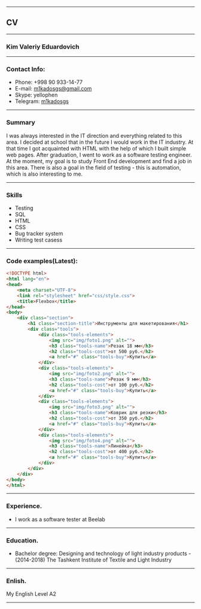 ***

## CV

***

### Kim Valeriy Eduardovich

***

### Contact Info:
   * Phone: +998 90 933-14-77
   * E-mail: [m1kadosgs@gmail.com](mailto:m1kadosgs@gmail.com)
   * Skype: yellophen
   * Telegram: [m1kadosgs](https://t.me/m1kadosgs)

***

### Summary 

I was always interested in the IT direction and everything related to this area. I decided at school that in the future I would work in the IT industry. At that time I got acquainted with HTML with the help of which I built simple web pages. After graduation, I went to work as a software testing engineer. At the moment, my goal is to study Front End development and find a job in this area. There is also a goal in the field of testing - this is automation, which is also interesting to me.

***

### Skills
   * Testing
   * SQL
   * HTML
   * CSS
   * Bug tracker system
   * Writing test casess

***

### Code examples(Latest):
```html
<!DOCTYPE html>
<html lang="en">
<head>
	<meta charset="UTF-8">
	<link rel="stylesheet" href="css/style.css">
	<title>Flexbox</title>
</head>
<body>
	<div class="section">
		<h1 class="section-title">Инструменты для макетирования</h1>
		<div class="tools">
			<div class="tools-elements">
				<img src="img/foto1.png" alt="">
				<h3 class="tools-name">Резак 18 мм</h3>
				<h2 class="tools-cost">от 500 руб.</h2>
				<a href="#" class="tools-buy">Купить</a>
			</div>
			<div class="tools-elements">
				<img src="img/foto2.png" alt="">
				<h3 class="tools-name">Резак 9 мм</h3>
				<h2 class="tools-cost">от 100 руб.</h2>
				<a href="#" class="tools-buy">Купить</a>
			</div>
			<div class="tools-elements">
				<img src="img/foto3.png" alt="">
				<h3 class="tools-name">Коврик для резки</h3>
				<h2 class="tools-cost">от 350 руб.</h2>
				<a href="#" class="tools-buy">Купить</a>
			</div>
			<div class="tools-elements">
				<img src="img/foto4.png" alt="">
				<h3 class="tools-name">Линейка</h3>
				<h2 class="tools-cost">от 400 руб.</h2>
				<a href="#" class="tools-buy">Купить</a>
			</div>
		</div>
	</div>
</body>
</html>
```

***

### Experience.
   * I work as a software tester at Beelab

***

### Education.
   * Bachelor degree: Designing and technology of light industry products - (2014-2018) The Tashkent Institute of Textile and Light Industry

***

### Enlish.
   My English Level A2

***